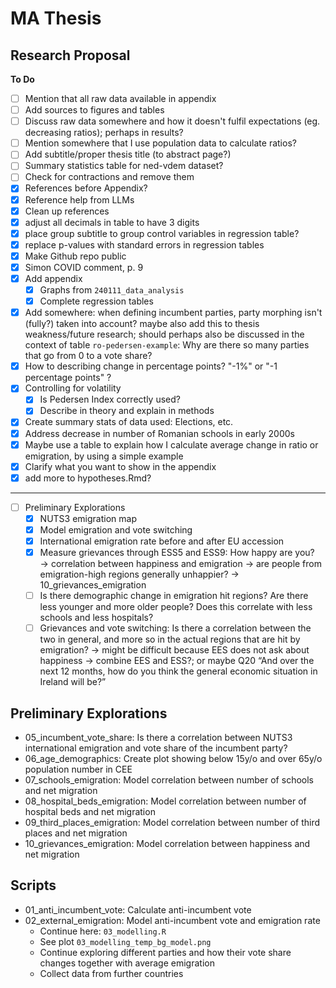 # MA Thesis

## Research Proposal

**To Do**
- [ ] Mention that all raw data available in appendix
- [ ] Add sources to figures and tables
- [ ] Discuss raw data somewhere and how it doesn't fulfil expectations (eg. decreasing ratios); perhaps in results?
- [ ] Mention somewhere that I use population data to calculate ratios?
- [ ] Add subtitle/proper thesis title (to abstract page?)
- [ ] Summary statistics table for ned-vdem dataset?
- [ ] Check for contractions and remove them
- [x] References before Appendix?
- [x] Reference help from LLMs
- [x] Clean up references
- [x] adjust all decimals in table to have 3 digits
- [x] place group subtitle to group control variables in regression table?
- [x] replace p-values with standard errors in regression tables
- [x] Make Github repo public
- [x] Simon COVID comment, p. 9
- [x] Add appendix
  - [x] Graphs from `240111_data_analysis`
  - [x] Complete regression tables
- [x] Add somewhere: when defining incumbent parties, party morphing isn't (fully?) taken into account? maybe also add this to thesis weakness/future research; should perhaps also be discussed in the context of table `ro-pedersen-example`: Why are there so many parties that go from 0 to a vote share?
- [x] How to describing change in percentage points? "-1\%" or "-1 percentage points" ?
- [x] Controlling for volatility
  - [x] Is Pedersen Index correctly used?
  - [x] Describe in theory and explain in methods
- [x] Create summary stats of data used: Elections, etc.
- [x] Address decrease in number of Romanian schools in early 2000s
- [x] Maybe use a table to explain how I calculate average change in ratio or emigration, by using a simple example
- [x] Clarify what you want to show in the appendix
- [x] add more to hypotheses.Rmd?

----

- [ ] Preliminary Explorations
	- [x] NUTS3 emigration map
	- [x] Model emigration and vote switching
	- [x] International emigration rate before and after EU accession
	- [x] Measure grievances through ESS5 and ESS9: How happy are you? → correlation between happiness and emigration → are people from emigration-high regions generally unhappier? → 10_grievances_emigration
	- [ ] Is there demographic change in emigration hit regions? Are there less younger and more older people? Does this correlate with less schools and less hospitals?
	- [ ] Grievances and vote switching: Is there a correlation between the two in general, and more so in the actual regions that are hit by emigration? → might be difficult because EES does not ask about happiness → combine EES and ESS?; or maybe Q20 “And over the next 12 months, how do you think the general economic situation in Ireland will be?”

## Preliminary Explorations
- 05_incumbent_vote_share: Is there a correlation between NUTS3 international emigration and vote share of the incumbent party?
- 06_age_demographics: Create plot showing below 15y/o and over 65y/o population number in CEE
- 07_schools_emigration: Model correlation between number of schools and net migration
- 08_hospital_beds_emigration: Model correlation between number of hospital beds and net migration
- 09_third_places_emigration: Model correlation between number of third places and net migration
- 10_grievances_emigration: Model correlation between happiness and net migration

## Scripts
- 01_anti_incumbent_vote: Calculate anti-incumbent vote
- 02_external_emigration: Model anti-incumbent vote and emigration rate
  - Continue here: `03_modelling.R`
  - See plot `03_modelling_temp_bg_model.png`
  - Continue exploring different parties and how their vote share changes together with average emigration
  - Collect data from further countries
  